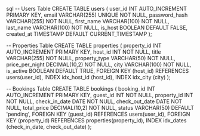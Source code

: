 sql
-- Users Table
CREATE TABLE users (
    user_id INT AUTO_INCREMENT PRIMARY KEY,
    email VARCHAR(255) UNIQUE NOT NULL,
    password_hash VARCHAR(255) NOT NULL,
    first_name VARCHAR(100) NOT NULL,
    last_name VARCHAR(100) NOT NULL,
    is_host BOOLEAN DEFAULT FALSE,
    created_at TIMESTAMP DEFAULT CURRENT_TIMESTAMP
);

-- Properties Table
CREATE TABLE properties (
    property_id INT AUTO_INCREMENT PRIMARY KEY,
    host_id INT NOT NULL,
    title VARCHAR(255) NOT NULL,
    property_type VARCHAR(50) NOT NULL,
    price_per_night DECIMAL(10,2) NOT NULL,
    city VARCHAR(100) NOT NULL,
    is_active BOOLEAN DEFAULT TRUE,
    FOREIGN KEY (host_id) REFERENCES users(user_id),
    INDEX idx_host_id (host_id),
    INDEX idx_city (city)
);

-- Bookings Table
CREATE TABLE bookings (
    booking_id INT AUTO_INCREMENT PRIMARY KEY,
    guest_id INT NOT NULL,
    property_id INT NOT NULL,
    check_in_date DATE NOT NULL,
    check_out_date DATE NOT NULL,
    total_price DECIMAL(10,2) NOT NULL,
    status VARCHAR(50) DEFAULT 'pending',
    FOREIGN KEY (guest_id) REFERENCES users(user_id),
    FOREIGN KEY (property_id) REFERENCES properties(property_id),
    INDEX idx_dates (check_in_date, check_out_date)
);
